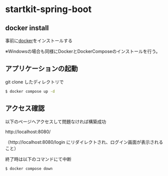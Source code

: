 # startkit-spring-boot
 
## docker install
事前に<a href="https://docs.docker.com/docker-for-mac/install/">docker</a>をインストールする

※Windowsの場合も同様にDockerとDockerComposeのインストールを行う。
 
## アプリケーションの起動
 
git clone したディレクトリで

```zsh
$ docker compose up -d
```

## アクセス確認
以下のページへアクセスして問題なければ構築成功

http://localhost:8080/

（http://localhost:8080/login にリダイレクトされ、ログイン画面が表示されること）


 終了時は以下のコマンドにて中断

 ```zsh
$ docker compose down
```
